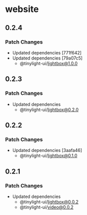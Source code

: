 # website

## 0.2.4

### Patch Changes

- Updated dependencies [771f642]
- Updated dependencies [79a07c5]
  - @tinylight-ui/lightbox@1.0.0

## 0.2.3

### Patch Changes

- Updated dependencies
  - @tinylight-ui/lightbox@0.2.0

## 0.2.2

### Patch Changes

- Updated dependencies [3aafa46]
  - @tinylight-ui/lightbox@0.1.0

## 0.2.1

### Patch Changes

- Updated dependencies
  - @tinylight-ui/lightbox@0.0.2
  - @tinylight-ui/video@0.0.2
